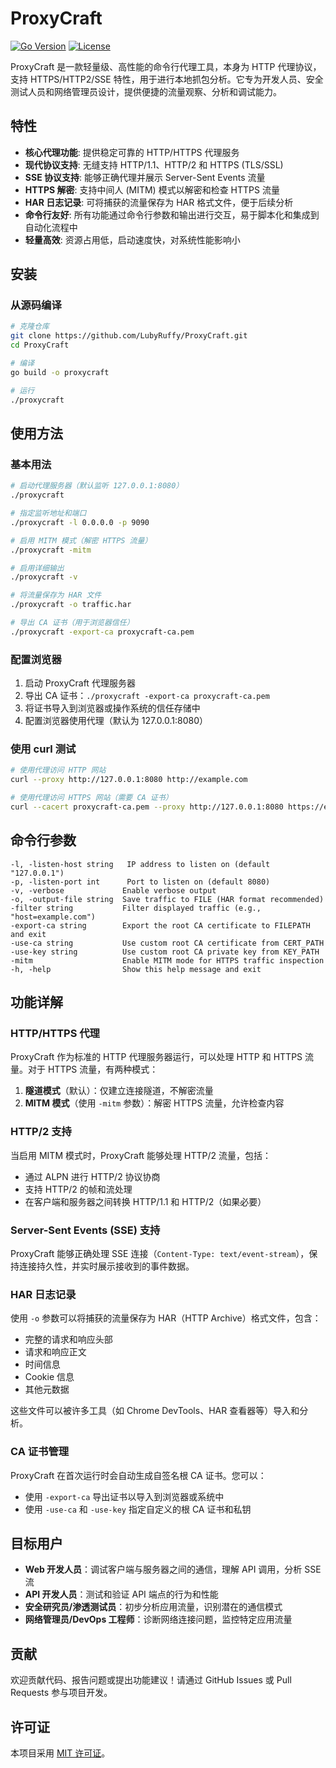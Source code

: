 # ProxyCraft

[![Go Version](https://img.shields.io/github/go-mod/go-version/LubyRuffy/ProxyCraft)](https://github.com/LubyRuffy/ProxyCraft)
[![License](https://img.shields.io/github/license/LubyRuffy/ProxyCraft)](https://github.com/LubyRuffy/ProxyCraft/blob/main/LICENSE)

ProxyCraft 是一款轻量级、高性能的命令行代理工具，本身为 HTTP 代理协议，支持 HTTPS/HTTP2/SSE 特性，用于进行本地抓包分析。它专为开发人员、安全测试人员和网络管理员设计，提供便捷的流量观察、分析和调试能力。

## 特性

- **核心代理功能**: 提供稳定可靠的 HTTP/HTTPS 代理服务
- **现代协议支持**: 无缝支持 HTTP/1.1、HTTP/2 和 HTTPS (TLS/SSL)
- **SSE 协议支持**: 能够正确代理并展示 Server-Sent Events 流量
- **HTTPS 解密**: 支持中间人 (MITM) 模式以解密和检查 HTTPS 流量
- **HAR 日志记录**: 可将捕获的流量保存为 HAR 格式文件，便于后续分析
- **命令行友好**: 所有功能通过命令行参数和输出进行交互，易于脚本化和集成到自动化流程中
- **轻量高效**: 资源占用低，启动速度快，对系统性能影响小

## 安装

### 从源码编译

```bash
# 克隆仓库
git clone https://github.com/LubyRuffy/ProxyCraft.git
cd ProxyCraft

# 编译
go build -o proxycraft

# 运行
./proxycraft
```

## 使用方法

### 基本用法

```bash
# 启动代理服务器（默认监听 127.0.0.1:8080）
./proxycraft

# 指定监听地址和端口
./proxycraft -l 0.0.0.0 -p 9090

# 启用 MITM 模式（解密 HTTPS 流量）
./proxycraft -mitm

# 启用详细输出
./proxycraft -v

# 将流量保存为 HAR 文件
./proxycraft -o traffic.har

# 导出 CA 证书（用于浏览器信任）
./proxycraft -export-ca proxycraft-ca.pem
```

### 配置浏览器

1. 启动 ProxyCraft 代理服务器
2. 导出 CA 证书：`./proxycraft -export-ca proxycraft-ca.pem`
3. 将证书导入到浏览器或操作系统的信任存储中
4. 配置浏览器使用代理（默认为 127.0.0.1:8080）

### 使用 curl 测试

```bash
# 使用代理访问 HTTP 网站
curl --proxy http://127.0.0.1:8080 http://example.com

# 使用代理访问 HTTPS 网站（需要 CA 证书）
curl --cacert proxycraft-ca.pem --proxy http://127.0.0.1:8080 https://example.com
```

## 命令行参数

```
-l, -listen-host string   IP address to listen on (default "127.0.0.1")
-p, -listen-port int      Port to listen on (default 8080)
-v, -verbose             Enable verbose output
-o, -output-file string  Save traffic to FILE (HAR format recommended)
-filter string           Filter displayed traffic (e.g., "host=example.com")
-export-ca string        Export the root CA certificate to FILEPATH and exit
-use-ca string           Use custom root CA certificate from CERT_PATH
-use-key string          Use custom root CA private key from KEY_PATH
-mitm                    Enable MITM mode for HTTPS traffic inspection
-h, -help                Show this help message and exit
```

## 功能详解

### HTTP/HTTPS 代理

ProxyCraft 作为标准的 HTTP 代理服务器运行，可以处理 HTTP 和 HTTPS 流量。对于 HTTPS 流量，有两种模式：

1. **隧道模式**（默认）：仅建立连接隧道，不解密流量
2. **MITM 模式**（使用 `-mitm` 参数）：解密 HTTPS 流量，允许检查内容

### HTTP/2 支持

当启用 MITM 模式时，ProxyCraft 能够处理 HTTP/2 流量，包括：

- 通过 ALPN 进行 HTTP/2 协议协商
- 支持 HTTP/2 的帧和流处理
- 在客户端和服务器之间转换 HTTP/1.1 和 HTTP/2（如果必要）

### Server-Sent Events (SSE) 支持

ProxyCraft 能够正确处理 SSE 连接（`Content-Type: text/event-stream`），保持连接持久性，并实时展示接收到的事件数据。

### HAR 日志记录

使用 `-o` 参数可以将捕获的流量保存为 HAR（HTTP Archive）格式文件，包含：

- 完整的请求和响应头部
- 请求和响应正文
- 时间信息
- Cookie 信息
- 其他元数据

这些文件可以被许多工具（如 Chrome DevTools、HAR 查看器等）导入和分析。

### CA 证书管理

ProxyCraft 在首次运行时会自动生成自签名根 CA 证书。您可以：

- 使用 `-export-ca` 导出证书以导入到浏览器或系统中
- 使用 `-use-ca` 和 `-use-key` 指定自定义的根 CA 证书和私钥

## 目标用户

- **Web 开发人员**：调试客户端与服务器之间的通信，理解 API 调用，分析 SSE 流
- **API 开发人员**：测试和验证 API 端点的行为和性能
- **安全研究员/渗透测试员**：初步分析应用流量，识别潜在的通信模式
- **网络管理员/DevOps 工程师**：诊断网络连接问题，监控特定应用流量

## 贡献

欢迎贡献代码、报告问题或提出功能建议！请通过 GitHub Issues 或 Pull Requests 参与项目开发。

## 许可证

本项目采用 [MIT 许可证](LICENSE)。
